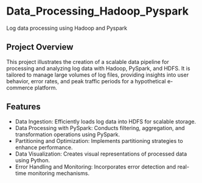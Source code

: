 # Data_Processing_Hadoop_Pyspark
Log data processing using Hadoop and Pyspark

## Project Overview
This project illustrates the creation of a scalable data pipeline for processing and analyzing log data with Hadoop, PySpark, and HDFS. It is tailored to manage large volumes of log files, providing insights into user behavior, error rates, and peak traffic periods for a hypothetical e-commerce platform.

## Features
- Data Ingestion: Efficiently loads log data into HDFS for scalable storage.
- Data Processing with PySpark: Conducts filtering, aggregation, and transformation operations using PySpark.
- Partitioning and Optimization: Implements partitioning strategies to enhance performance.
- Data Visualization: Creates visual representations of processed data using Python.
- Error Handling and Monitoring: Incorporates error detection and real-time monitoring mechanisms.
